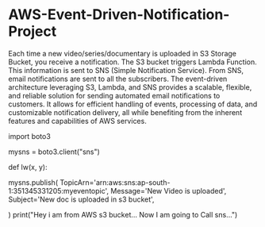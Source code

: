 # AWS-Event-Driven-Notification-Project
Each time a new video/series/documentary is uploaded in S3 Storage Bucket, you receive a notification.
The S3 bucket triggers Lambda Function. 
This information is sent to SNS (Simple Notification Service).
From SNS, email notifications are sent to all the subscribers. 
The event-driven architecture leveraging S3, Lambda, and SNS provides a scalable, flexible, and reliable solution for sending automated email notifications to customers.
It allows for efficient handling of events, processing of data, and customizable notification delivery, all while benefiting from the inherent features and capabilities of AWS services.

import boto3

mysns = boto3.client("sns")

def lw(x, y):

  mysns.publish(
    TopicArn='arn:aws:sns:ap-south-1:351345331205:myeventopic',
    Message='New Video is uploaded',
    Subject='New doc is uploaded in s3 bucket',
  
  )
  print("Hey i am from AWS s3 bucket... Now I am going to Call sns...")
